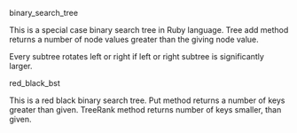 binary_search_tree

This is a special case binary search tree in Ruby language.
Tree add method returns a number of node values greater than the giving node value.

Every subtree rotates left or right if left or right subtree is significantly larger.

red_black_bst

This is a red black binary search tree. Put method returns a number of keys greater than given.
TreeRank method returns number of keys smaller, than given.
